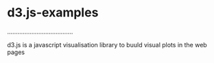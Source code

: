 # d3.js-examples

......................................

d3.js is a javascript visualisation library to buuld visual plots in the web pages
